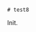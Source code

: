                                                                                                                                                                                                                                                                                                                                                                                                                                                                                                                                                              # test8

Init.

